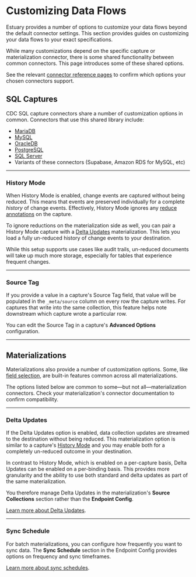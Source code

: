 
# Customizing Data Flows

Estuary provides a number of options to customize your data flows beyond the default connector settings.
This section provides guides on customizing your data flows to your exact specifications.

While many customizations depend on the specific capture or materialization connector, there is some shared functionality between common connectors.
This page introduces some of these shared options.

See the relevant [connector reference pages](/reference/Connectors) to confirm which options your chosen connectors support.

## SQL Captures

CDC SQL capture connectors share a number of customization options in common.
Connectors that use this shared library include:

* [MariaDB](/reference/Connectors/capture-connectors/MariaDB)
* [MySQL](/reference/Connectors/capture-connectors/MySQL)
* [OracleDB](/reference/Connectors/capture-connectors/OracleDB)
* [PostgreSQL](/reference/Connectors/capture-connectors/PostgreSQL)
* [SQL Server](/reference/Connectors/capture-connectors/SQLServer)
* Variants of these connectors (Supabase, Amazon RDS for MySQL, etc)

***

### History Mode

When History Mode is enabled, change events are captured without being reduced.
This means that events are preserved individually for a complete _history_ of change events.
Effectively, History Mode ignores any [reduce annotations](/concepts/schemas/#reductions) on the capture.

To ignore reductions on the materialization side as well, you can pair a History Mode capture with a [Delta Updates](#delta-updates) materialization.
This lets you load a fully un-reduced history of change events to your destination.

While this setup supports use cases like audit trails, un-reduced documents will take up much more storage, especially for tables that experience frequent changes.

***

### Source Tag

If you provide a value in a capture's Source Tag field, that value will be populated in the `_meta/source` column on every row the capture writes.
For captures that write into the same collection, this feature helps note downstream which capture wrote a particular row.

You can edit the Source Tag in a capture's **Advanced Options** configuration.

***

## Materializations

Materializations also provide a number of customization options.
Some, like [field selection](./customize-materialization-fields.md), are built-in features common across all materializations.

The options listed below are common to some—but not all—materialization connectors.
Check your materialization's connector documentation to confirm compatibility.

***

### Delta Updates

If the Delta Updates option is enabled, data collection updates are streamed to the destination without being reduced.
This materialization option is similar to a capture's [History Mode](#history-mode)
and you may enable both for a completely un-reduced outcome in your destination.

In contrast to History Mode, which is enabled on a per-capture basis, Delta Updates can be enabled on a per-binding basis.
This provides more granularity and the ability to use both standard and delta updates as part of the same materialization.

You therefore manage Delta Updates in the materialization's **Source Collections** section rather than the **Endpoint Config**.

[Learn more about Delta Updates](/concepts/materialization/#delta-updates).

***

### Sync Schedule

For batch materializations, you can configure how frequently you want to sync data.
The **Sync Schedule** section in the Endpoint Config provides options on frequency and sync timeframes.

[Learn more about sync schedules](/reference/materialization-sync-schedule).
